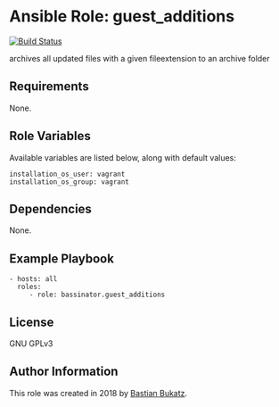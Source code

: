 # Ansible Role: guest_additions

[![Build Status](https://travis-ci.com/Bassinator/ansible-role-guest-additions.svg?branch=master)](https://travis-ci.com/Bassinator/ansible-role-guest-additions)

archives all updated files with a given fileextension to an archive folder

## Requirements

None.

## Role Variables

Available variables are listed below, along with default values:

    installation_os_user: vagrant
    installation_os_group: vagrant

## Dependencies

None.


## Example Playbook


    - hosts: all
      roles:
         - role: bassinator.guest_additions

## License

GNU GPLv3

## Author Information
This role was created in 2018 by [Bastian Bukatz](https://bassinator.github.io).
